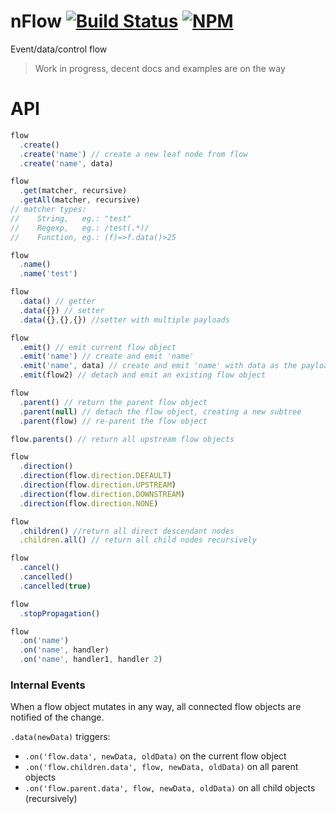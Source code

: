 
# nFlow [![Build Status](https://travis-ci.org/mere/nflow.svg?branch=master)](https://travis-ci.org/mere/nflow) [![NPM](https://nodei.co/npm/nflow.png?mini=true)](https://nodei.co/npm/nflow/)
Event/data/control flow

> Work in progress, decent docs and examples are on the way

# API

```js
flow
  .create()
  .create('name') // create a new leaf node from flow
  .create('name', data)

flow
  .get(matcher, recursive)
  .getAll(matcher, recursive)
// matcher types:
//    String,   eg.: "test"
//    Regexp,   eg.: /test(.*)/
//    Function, eg.: (f)=>f.data()>25

flow
  .name()
  .name('test') 

flow
  .data() // getter
  .data({}) // setter
  .data({},{},{}) //setter with multiple payloads

flow
  .emit() // emit current flow object
  .emit('name') // create and emit 'name'
  .emit('name', data) // create and emit 'name' with data as the payload
  .emit(flow2) // detach and emit an existing flow object

flow
  .parent() // return the parent flow object
  .parent(null) // detach the flow object, creating a new subtree
  .parent(flow) // re-parent the flow object

flow.parents() // return all upstream flow objects

flow
  .direction()
  .direction(flow.direction.DEFAULT)
  .direction(flow.direction.UPSTREAM)
  .direction(flow.direction.DOWNSTREAM)
  .direction(flow.direction.NONE)

flow
  .children() //return all direct descendant nodes
  .children.all() // return all child nodes recursively

flow
  .cancel()
  .cancelled()
  .cancelled(true)

flow
  .stopPropagation()

flow
  .on('name')
  .on('name', handler)
  .on('name', handler1, handler 2)

```

### Internal Events

When a flow object mutates in any way, all connected flow objects are notified of the change.

`.data(newData)` triggers:
 -   `.on('flow.data', newData, oldData)` on the current flow object
 -   `.on('flow.children.data', flow, newData, oldData)` on all parent objects
 -   `.on('flow.parent.data', flow, newData, oldData)` on all child objects (recursively)


